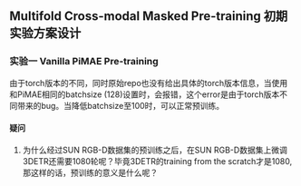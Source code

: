 
## Multifold Cross-modal Masked Pre-training 初期实验方案设计

### 实验一 Vanilla PiMAE Pre-training
由于torch版本的不同，同时原始repo也没有给出具体的torch版本信息，当使用和PiMAE相同的batchsize (128)设置时，会报错，这个error是由于torch版本不同带来的bug。当降低batchsize至100时，可以正常预训练。

#### 疑问
1. 为什么经过SUN RGB-D数据集的预训练之后，在SUN RGB-D数据集上微调3DETR还需要1080轮呢？毕竟3DETR的training from the scratch才是1080,那这样的话，预训练的意义是什么呢？

